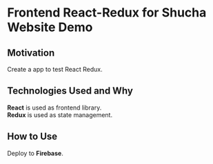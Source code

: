 # Frontend React-Redux for Shucha Website Demo

## Motivation
Create a app to test React Redux.

## Technologies Used and Why
**React** is used as frontend library.  
**Redux** is used as state management.

## How to Use
Deploy to **Firebase**.
